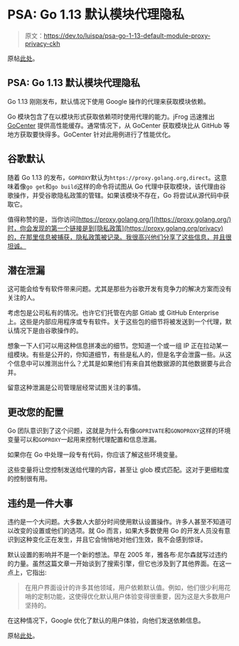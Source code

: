# PSA: Go 1.13 默认模块代理隐私

> 原文：<https://dev.to/luispa/psa-go-1-13-default-module-proxy-privacy-ckh>

原帖[此处](https://codeengineered.com/blog/2019/go-mod-proxy-psa/)。

## PSA: Go 1.13 默认模块代理隐私

Go 1.13 刚刚发布，默认情况下使用 Google 操作的代理来获取模块依赖。

Go 模块包含了在以模块形式获取依赖项时使用代理的能力。jFrog 迅速推出 [GoCenter](https://gocenter.io/) 提供高性能缓存。通常情况下，从 GoCenter 获取模块比从 GitHub 等地方获取要快得多。GoCenter 针对此用例进行了性能优化。

## 谷歌默认

随着 Go 1.13 的发布，`GOPROXY`默认为`https://proxy.golang.org,direct`。这意味着像`go get`和`go build`这样的命令将试图从 Go 代理中获取模块，该代理由谷歌操作，并受谷歌隐私政策的管辖。如果该模块不存在，Go 将尝试从源代码中获取它。

值得称赞的是，当你访问[https://proxy.golang.org/](https://proxy.golang.org/)时，你会发现的第一个链接是到[隐私政策](https://proxy.golang.org/privacy)的，在那里信息被捕获，隐私政策被记录。我很高兴他们分享了这些信息，并且很坦诚。

## 潜在泄漏

这可能会给专有软件带来问题。尤其是那些为谷歌开发有竞争力的解决方案而没有关注的人。

考虑包是公司私有的情况。也许它们托管在内部 Gitlab 或 GitHub Enterprise 上。这些是内部应用程序或专有软件。关于这些包的细节将被发送到一个代理，默认情况下是由谷歌操作的。

想象一下人们可以用这种信息拼凑出的细节。您知道一个或一组 IP 正在拉动某一组模块。有些是公开的，你知道细节，有些是私人的，但是名字会泄露一些。从这个信息中可以推测出什么？尤其是如果他们有来自其他数据源的其他数据要与此合并。

留意这种泄漏是公司管理层经常试图关注的事情。

## 更改您的配置

Go 团队意识到了这个问题，这就是为什么有像`GOPRIVATE`和`GONOPROXY`这样的环境变量可以和`GOPROXY`一起用来控制代理配置和信息泄漏。

如果你在 Go 中处理一段专有代码，你应该了解这些环境变量。

这些变量将让您控制发送给代理的内容，甚至让 glob 模式匹配。这对于更细粒度的控制很有用。

## 违约是一件大事

违约是一个大问题。大多数人大部分时间使用默认设置操作。许多人甚至不知道可以改变的设置或他们的选项。就 Go 而言，如果大多数使用 Go 的开发人员没有意识到这种变化正在发生，并且它会悄悄地对他们生效，我不会感到惊讶。

默认设置的影响并不是一个新的想法。早在 2005 年，雅各布·尼尔森就写过违约的力量。虽然这篇文章一开始谈到了搜索引擎，但它也涉及到了其他界面。在这一点上，它指出:

> 在用户界面设计的许多其他领域，用户依赖默认值。例如，他们很少利用花哨的定制功能，这使得优化默认用户体验变得很重要，因为这是大多数用户坚持的。

在这种情况下，Google 优化了默认的用户体验，向他们发送依赖信息。

原帖[此处](https://codeengineered.com/blog/2019/go-mod-proxy-psa/)。